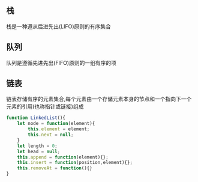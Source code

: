 ## 栈
栈是一种遵从后进先出(LIFO)原则的有序集合  
## 队列
队列是遵循先进先出(FIFO)原则的一组有序的项  
## 链表
链表存储有序的元素集合,每个元素由一个存储元素本身的节点和一个指向下一个元素的引用(也称指针或链接)组成  
```js
function LinkedList(){
    let node = function(element){
        this.element = element;
        this.next = null;
    }
    let length = 0;
    let head = null;
    this.append = function(element){};
    this.insert = function(position,element){};
    this.removeAt = function(){}
}
```


